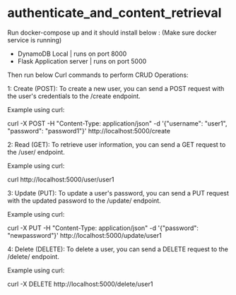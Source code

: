 # authenticate_and_content_retrieval

Run docker-compose up and it should install below : (Make sure docker service is running)
- DynamoDB Local | runs on port 8000
- Flask Application server | runs on port 5000

Then run below Curl commands to perform CRUD Operations:

1: Create (POST): To create a new user, you can send a POST request with the user's credentials to the /create endpoint.

Example using curl:

curl -X POST -H "Content-Type: application/json" -d '{"username": "user1", "password": "password1"}' http://localhost:5000/create


2: Read (GET): To retrieve user information, you can send a GET request to the /user/<username> endpoint.

Example using curl:

curl http://localhost:5000/user/user1

3: Update (PUT): To update a user's password, you can send a PUT request with the updated password to the /update/<username> endpoint.

Example using curl:

curl -X PUT -H "Content-Type: application/json" -d '{"password": "newpassword"}' http://localhost:5000/update/user1

4: Delete (DELETE): To delete a user, you can send a DELETE request to the /delete/<username> endpoint.

Example using curl:

curl -X DELETE http://localhost:5000/delete/user1


